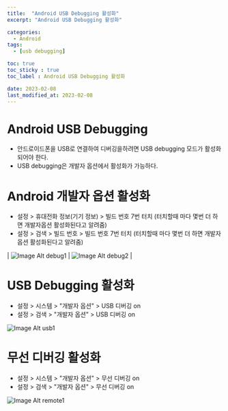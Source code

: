 ```yaml
---
title:  "Android USB Debugging 활성화"
excerpt: "Android USB Debugging 활성화"

categories:
  - Android
tags:
  - [usb debugging]

toc: true
toc_sticky : true
toc_label : Android USB Debugging 활성화

date: 2023-02-08
last_modified_at: 2023-02-08
---
```


# Android USB Debugging
- 안드로이드폰을 USB로 연결하여 디버깅을하려면 USB debugging 모드가 활성화되어야 한다.
- USB debugging은 개발자 옵션에서 활성화가 가능하다.

# Android 개발자 옵션 활성화

- 설정 > 휴대전화 정보(기기 정보) > 빌드 번호 7번 터치 (터치할때 마다 몇번 더 하면 개발자옵션 활성화된다고 알려줌)
- 설정 > 검색 > 빌드 번호 > 빌드 번호 7번 터치 (터치할때 마다 몇번 더 하면 개발자옵션 활성화된다고 알려줌)

| ![Image Alt debug1](/assets/img/contents/usb/debug1.png) | ![Image Alt debug2](/assets/img/contents/usb/debug2.png) |

# USB Debugging 활성화

- 설정 > 시스템 > "개발자 옵션" > USB 디버깅 on
- 설정 > 검색 > "개발자 옵션" > USB 디버깅 on

![Image Alt usb1](/assets/img/contents/usb/usb1.png)

# 무선 디버깅 활성화

- 설정 > 시스템 > "개발자 옵션" > 무선 디버깅 on
- 설정 > 검색 > "개발자 옵션" > 무선 디버깅 on

![Image Alt remote1](/assets/img/contents/usb/remote1.png)


